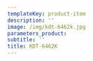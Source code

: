 ```yaml
---
templateKey: product-item
description: ''
image: /img/kdt-6462k.jpg
parameters_product:
subtitle: ''
title: KDT-6462K
---
```


